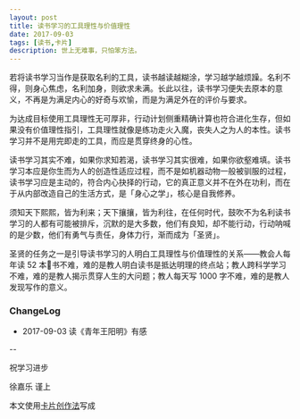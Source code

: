 ```yaml
---
layout: post
title: 读书学习的工具理性与价值理性
date: 2017-09-03
tags: [读书,卡片]
description: 世上无难事，只怕笨方法。
---
```



若将读书学习当作是获取名利的工具，读书越读越糊涂，学习越学越烦躁。名利不得，则身心焦虑，名利加身，则欲求未满。长此以往，读书学习便失去原本的意义，不再是为满足内心的好奇与欢愉，而是为满足外在的评价与要求。

为达成目标使用工具理性无可厚非，行动计划侧重精确计算也符合进化生存，但如果没有价值理性指引，工具理性就像是练功走火入魔，丧失人之为人的本性。读书学习并不是用完即走的工具，而应是贯穿终身的心性。

读书学习其实不难，如果你求知若渴，读书学习其实很难，如果你欲壑难填。读书学习本应是你生而为人的创造性适应过程，而不是如机器动物一般被驯服的过程，读书学习应是主动的，符合内心抉择的行动，它的真正意义并不在外在功利，而在于从内部改造自己的生活方式，是「身心之学」，核心是自我修养。

须知天下熙熙，皆为利来；天下攘攘，皆为利往，在任何时代，鼓吹不为名利读书学习的人都有可能被排斥，沉默的是大多数，他们有良知，却不能行动，行动呐喊的是少数，他们有勇气与责任，身体力行，渐而成为「圣贤」。

圣贤的任务之一是引导读书学习的人明白工具理性与价值理性的关系——教会人每年读 52 本书不难，难的是教人明白读书是抵达明理的终点站；教人跨科学学习不难，难的是教人揭示贯穿人生的大问题；教人每天写 1000 字不难，难的是教人发现写作的意义。

### ChangeLog

- 2017-09-03 读《青年王阳明》有感

--

祝学习进步

徐嘉乐 谨上

本文使用[卡片创作法](http://cnfeat.com/blog/2016/11/20/NabokovWriteStyle/)写成

